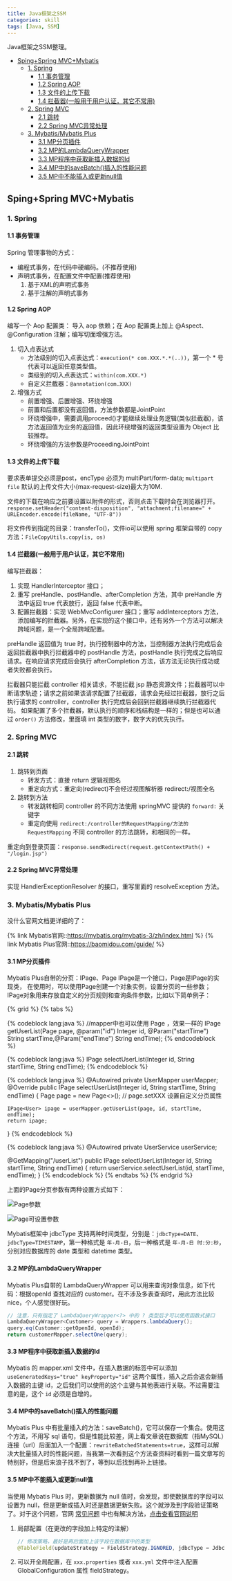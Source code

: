 ```yaml
---
title: Java框架之SSM
categories: skill
tags: [Java, SSM]
---
```


Java框架之SSM整理。

<!-- more -->

<!-- @import "[TOC]" {cmd="toc" depthFrom=2 depthTo=4 orderedList=false} -->

<!-- code_chunk_output -->

- [Sping+Spring MVC+Mybatis](#spingspring-mvcmybatis)
  - [1. Spring](#1-spring)
    - [1.1 事务管理](#11-事务管理)
    - [1.2 Spring AOP](#12-spring-aop)
    - [1.3 文件的上传下载](#13-文件的上传下载)
    - [1.4 拦截器(一般用于用户认证，其它不常用)](#14-拦截器一般用于用户认证其它不常用)
  - [2. Spring MVC](#2-spring-mvc)
    - [2.1 跳转](#21-跳转)
    - [2.2 Spring MVC异常处理](#22-spring-mvc异常处理)
  - [3. Mybatis/Mybatis Plus](#3-mybatismybatis-plus)
    - [3.1 MP分页插件](#31-mp分页插件)
    - [3.2 MP的LambdaQueryWrapper](#32-mp的lambdaquerywrapper)
    - [3.3 MP程序中获取新插入数据的Id](#33-mp程序中获取新插入数据的id)
    - [3.4 MP中的saveBatch()插入的性能问题](#34-mp中的savebatch插入的性能问题)
    - [3.5 MP中不能插入或更新null值](#35-mp中不能插入或更新null值)

<!-- /code_chunk_output -->

## Sping+Spring MVC+Mybatis

### 1. Spring

#### 1.1 事务管理

Spring 管理事物的方式：

- 编程式事务，在代码中硬编码。(不推荐使用)
- 声明式事务，在配置文件中配置(推荐使用)
  1. 基于XML的声明式事务
  2. 基于注解的声明式事务

#### 1.2 Spring AOP

编写一个 Aop 配置类：
导入 aop 依赖；在 Aop 配置类上加上 @Aspect、@Configuration 注解；编写切面增强方法。

1. 切入点表达式
    - 方法级别的切入点表达式：`execution(* com.XXX.*.*(..))`，第一个 * 号代表可以返回任意类型值。
    - 类级别的切入点表达式：`within(com.XXX.*)`
    - 自定义拦截器：`@annotation(com.XXX)`
2. 增强方式
    - 前置增强、后置增强、环绕增强
    - 前置和后置都没有返回值，方法参数都是JointPoint
    - 环绕增强中，需要调用proceed()才能继续处理业务逻辑(类似拦截器)，该方法返回值为业务的返回值，因此环绕增强的返回类型设置为 Object 比较推荐。
    - 环绕增强的方法参数是ProceedingJointPoint

#### 1.3 文件的上传下载

要求表单提交必须是post，encType 必须为 multiPart/form-data; `multipart file` 默认的上传文件大小(max-request-size)最大为10M.

文件的下载在响应之前要设置以附件的形式，否则点击下载时会在浏览器打开。
`response.setHeader("content-disposition", "attachment;filename=" + URLEncoder.encode(fileName, "UTF-8"))`

将文件传到指定的目录：transferTo()，文件io可以使用 spring 框架自带的 copy 方法：`FileCopyUtils.copy(is, os)`

#### 1.4 拦截器(一般用于用户认证，其它不常用)

编写拦截器：

1. 实现 HandlerInterceptor 接口；
2. 重写 preHandle、postHandle、afterCompletion 方法，其中 preHandle 方法中返回 true 代表放行，返回 false 代表中断。
3. 配置拦截器：实现 WebMvcConfigurer 接口；重写 addInterceptors 方法，添加编写的拦截器。另外，在实现的这个接口中，还有另外一个方法可以解决跨域问题，是一个全局跨域配置。

preHandle 返回值为 true 时，执行控制器中的方法，当控制器方法执行完成后会返回拦截器中执行拦截器中的 postHandle 方法，postHandle 执行完成之后响应请求。在响应请求完成后会执行 afterCompletion 方法，该方法无论执行成功或者失败都会执行。

拦截器只能拦截 controller 相关请求，不能拦截 jsp 静态资源文件；拦截器可以中断请求轨迹；请求之前如果该请求配置了拦截器，请求会先经过拦截器，放行之后执行请求的 controller，controller 执行完成后会回到拦截器继续执行拦截器代码。
如果配置了多个拦截器，默认执行的顺序和栈结构是一样的；但是也可以通过 `order()` 方法修改，里面填 int 类型的数字，数字大的优先执行。

### 2. Spring MVC

#### 2.1 跳转

1. 跳转到页面
   - 转发方式：直接 return 逻辑视图名
   - 重定向方式：重定向(redirect)不会经过视图解析器 redirect:/视图全名
2. 跳转到方法
   - 转发跳转相同 controller 的不同方法使用 springMVC 提供的 `forward:` 关键字
   - 重定向使用 `redirect:/controller的RequestMapping/方法的RequestMapping` 
不同 controller 的方法跳转，和相同的一样。

重定向到登录页面：`response.sendRedirect(request.getContextPath() + "/login.jsp")`

#### 2.2 Spring MVC异常处理

实现 HandlerExceptionResolver 的接口，重写里面的 resolveException 方法。

### 3. Mybatis/Mybatis Plus

没什么官网文档更详细的了：

{% link Mybatis官网::https://mybatis.org/mybatis-3/zh/index.html %}
{% link Mybatis Plus官网::https://baomidou.com/guide/ %}

#### 3.1 MP分页插件

Mybatis Plus自带的分页：IPage、Page
IPage是一个接口，Page是IPage的实现类，
在使用时，可以使用Page创建一个对象实例，设置分页的一些参数；IPage对象用来存放自定义的分页规则和查询条件参数，比如以下简单例子：

{% grid %}
{% tabs %}
<!-- tab UserMapper.java -->
{% codeblock lang:java %}
//mapper中也可以使用 Page ，效果一样的
IPage<User> getUserList(Page<User> page,
                        @param("id") Integer id,
                        @Param("startTime") String startTime,@Param("endTime") String endTime);
{% endcodeblock %}

<!-- tab UserService.java -->
{% codeblock lang:java %}
IPage<User> selectUserList(Integer id, 
                           String startTime,
                           String endTime);
{% endcodeblock %}

<!-- tab UserServiceImpl.java -->
{% codeblock lang:java %}
@Autowired
private UserMapper userMapper;
@Override
public IPage<User> selectUserList(Integer id, String startTime, String endTime) {
    Page<User> page = new Page<>();
    // page.setXXX 设置自定义分页属性

    IPage<User> ipage = userMapper.getUserList(page, id, startTime, endTime);
    return ipage;
}
{% endcodeblock %}

<!-- tab UserController.java -->
{% codeblock lang:java %}
@Autowired
private UserService userService;

@GetMapping("/userList")
public IPage<User> selectUserList(Integer id, String startTime, String endTime) {
    return userService.selectUserList(id, startTime, endTime);
}
{% endcodeblock %}
{% endtabs %}
{% endgrid %}

上面的Page分页参数有两种设置方式如下：

![Page参数](https://raw.githubusercontents.com/prettywinter/dist/main/images/doc/Page参数.png "Page参数")

![Page可设置参数](https://raw.githubusercontents.com/prettywinter/dist/main/images/doc/Page可设置参数.png "Page可设置参数")


Mybatis框架中 jdbcType 支持两种时间类型，分别是：`jdbcType=DATE`、`jdbcType=TIMESTAMP`，第一种格式是 `年-月-日`，后一种格式是 `年-月-日 时:分:秒`，分别对应数据库的 date 类型和 datetime 类型。

#### 3.2 MP的LambdaQueryWrapper

Mybatis Plus自带的 LambdaQueryWrapper 可以用来查询对象信息，如下代码：根据openId 查找对应的 customer。在不涉及多表查询时，用此方法比较 nice，个人感觉很好玩。

```java
// 注意，只有指定了 LambdaQueryWrapper<?> 中的 ? 类型后才可以使用函数式接口
LambdaQueryWrapper<Customer> query = Wrappers.lambdaQuery();
query.eq(Customer::getOpenId, openId);
return customerMapper.selectOne(query);
```

#### 3.3 MP程序中获取新插入数据的Id

Mybatis 的 mapper.xml 文件中，在插入数据的标签中可以添加 `useGeneratedKeys="true" keyProperty="id"` 这两个属性，插入之后会返会新插入数据的主键 id，之后我们可以使用的这个主键与其他表进行关联。不过需要注意的是，这个 `id` 必须是自增的。

#### 3.4 MP中的saveBatch()插入的性能问题

Mybatis Plus 中有批量插入的方法：saveBatch()，它可以保存一个集合。使用这个方法，不用写 sql 语句，但是性能比较差，网上看文章说在数据库（指MySQL）连接（url）后面加入一个配置：`rewriteBatchedStatements=true`，这样可以解决大批量插入时的性能问题，当我第一次看到这个方法查资料时看到一篇文章写的特别好，但是后来浪子找不到了，等到以后找到再补上链接。

#### 3.5 MP中不能插入或更新null值

当使用 Mybatis Plus 时，更新数据为 null 值时，会发现，即使数据库的字段可以设置为 null，但是更新或插入时还是数据更新失败。这个就涉及到字段验证策略了。对于这个问题，官网 [常见问题](https://www.mybatis-plus.com/guide/faq.html) 中也有解决方法，[点击查看官网说明](https://www.mybatis-plus.com/guide/faq.html#%E6%8F%92%E5%85%A5%E6%88%96%E6%9B%B4%E6%96%B0%E7%9A%84%E5%AD%97%E6%AE%B5%E6%9C%89-%E7%A9%BA%E5%AD%97%E7%AC%A6%E4%B8%B2-%E6%88%96%E8%80%85-null)

1. 局部配置（在更改的字段加上特定的注解）

    ```java
    // 修改策略，最好是再后面加上该字段在数据库中的类型
    @TableField(updateStrategy = FieldStrategy.IGNORED, jdbcType = JdbcType.INTEGER)
    ```

2. 可以开全局配置，在 `xxx.properties` 或者 `xxx.yml` 文件中注入配置 GlobalConfiguration 属性 fieldStrategy。
